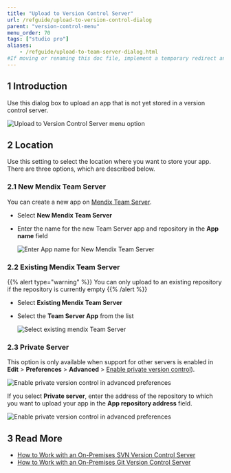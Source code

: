 ```yaml
---
title: "Upload to Version Control Server"
url: /refguide/upload-to-version-control-dialog
parent: "version-control-menu"
menu_order: 70
tags: ["studio pro"]
aliases:
    - /refguide/upload-to-team-server-dialog.html
#If moving or renaming this doc file, implement a temporary redirect and let the respective team know they should update the URL in the product. See Mapping to Products for more details.
---
```


## 1 Introduction

Use this dialog box to upload an app that is not yet stored in a version control server.

![Upload to Version Control Server menu option](attachments/upload-to-version-control/upload-to-version-control-server.png)

## 2 Location

Use this setting to select the location where you want to store your app. There are three options, which are described below.

### 2.1 New Mendix Team Server

You can create a new app on [Mendix Team Server](/developerportal/collaborate/team-server).

* Select **New Mendix Team Server**
* Enter the name for the new Team Server app and repository in the **App name** field

	![Enter App name for New Mendix Team Server](attachments/upload-to-version-control/new-team-server-app.png)

### 2.2 Existing Mendix Team Server

{{% alert type="warning" %}}
You can only upload to an existing repository if the repository is currently empty
{{% /alert %}}

* Select **Existing Mendix Team Server**
* Select the **Team Server App** from the list

	![Select existing mendix Team Server](attachments/upload-to-version-control/existing-team-server-app.png)

### 2.3 Private Server

This option is only available when support for other servers is enabled in **Edit** > **Preferences** > **Advanced** > [Enable private version control](preferences-dialog#enable)).

![Enable private version control in advanced preferences](attachments/upload-to-version-control/enable-private-version-control.png)

If you select **Private server**, enter the address of the repository to which you want to upload your app in the **App repository address** field.

![Enable private version control in advanced preferences](attachments/upload-to-version-control/private-server-app.png)

## 3 Read More

* [How to Work with an On-Premises SVN Version Control Server](/howto/collaboration-requirements-management/on-premises-svn-howto)
* [How to Work with an On-Premises Git Version Control Server](/howto/collaboration-requirements-management/on-premises-git-howto)
